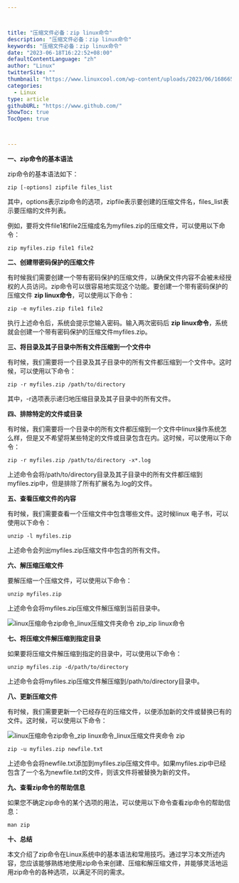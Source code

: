 ```yaml
---



title: "压缩文件必备：zip linux命令"
description: "压缩文件必备：zip linux命令"
keywords: "压缩文件必备：zip linux命令"
date: "2023-06-18T16:22:52+08:00"
defaultContentLanguage: "zh"
author: "Linux"
twitterSite: ""
thumbnail: "https://www.linuxcool.com/wp-content/uploads/2023/06/1686658123135_0.png"
categories:
  - Linux
type: article
githubURL: "https://www.github.com/"
ShowToc: true
TocOpen: true



---
```


**一、zip命令的基本语法**

zip命令的基本语法如下：

```
zip [-options] zipfile files_list
```

其中，options表示zip命令的选项，zipfile表示要创建的压缩文件名，files_list表示要压缩的文件列表。

例如，要将文件file1和file2压缩成名为myfiles.zip的压缩文件，可以使用以下命令：

```
zip myfiles.zip file1 file2
```

**二、创建带密码保护的压缩文件**

有时候我们需要创建一个带有密码保护的压缩文件，以确保文件内容不会被未经授权的人员访问。zip命令可以很容易地实现这个功能。要创建一个带有密码保护的压缩文件 **zip linux命令**，可以使用以下命令：

```
zip -e myfiles.zip file1 file2
```

执行上述命令后，系统会提示您输入密码。输入两次密码后 **zip linux命令**，系统就会创建一个带有密码保护的压缩文件myfiles.zip。

**三、将目录及其子目录中所有文件压缩到一个文件中**

有时候，我们需要将一个目录及其子目录中的所有文件都压缩到一个文件中。这时候，可以使用以下命令：

```
zip -r myfiles.zip /path/to/directory
```

其中，-r选项表示递归地压缩目录及其子目录中的所有文件。

**四、排除特定的文件或目录**

有时候，我们需要将一个目录中的所有文件都压缩到一个文件中linux操作系统怎么样，但是又不希望将某些特定的文件或目录包含在内。这时候，可以使用以下命令：

```
zip -r myfiles.zip /path/to/directory -x*.log
```

上述命令会将/path/to/directory目录及其子目录中的所有文件都压缩到myfiles.zip中，但是排除了所有扩展名为.log的文件。

**五、查看压缩文件的内容**

有时候，我们需要查看一个压缩文件中包含哪些文件。这时候linux 电子书，可以使用以下命令：

```
unzip -l myfiles.zip
```

上述命令会列出myfiles.zip压缩文件中包含的所有文件。

**六、解压缩压缩文件**

要解压缩一个压缩文件，可以使用以下命令：

```
unzip myfiles.zip
```

上述命令会将myfiles.zip压缩文件解压缩到当前目录中。

![linux压缩命令zip命令_linux压缩文件夹命令 zip_zip linux命令](https://www.linuxcool.com/wp-content/uploads/2023/06/1686658123135_0.png)

**七、将压缩文件解压缩到指定目录**

如果要将压缩文件解压缩到指定的目录中，可以使用以下命令：

```
unzip myfiles.zip -d/path/to/directory
```

上述命令会将myfiles.zip压缩文件解压缩到/path/to/directory目录中。

**八、更新压缩文件**

有时候，我们需要更新一个已经存在的压缩文件，以便添加新的文件或替换已有的文件。这时候，可以使用以下命令：

![linux压缩命令zip命令_zip linux命令_linux压缩文件夹命令 zip](https://www.linuxcool.com/wp-content/uploads/2023/06/1686658123135_1.png)

```
zip -u myfiles.zip newfile.txt
```

上述命令会将newfile.txt添加到myfiles.zip压缩文件中。如果myfiles.zip中已经包含了一个名为newfile.txt的文件，则该文件将被替换为新的文件。

**九、查看zip命令的帮助信息**

如果您不确定zip命令的某个选项的用法，可以使用以下命令查看zip命令的帮助信息：

```
man zip
```

**十、总结**

本文介绍了zip命令在Linux系统中的基本语法和常用技巧。通过学习本文所述内容，您应该能够熟练地使用zip命令来创建、压缩和解压缩文件，并能够灵活地运用zip命令的各种选项，以满足不同的需求。